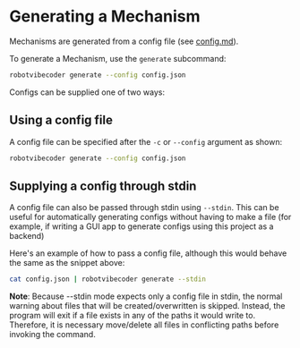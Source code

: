 # Generating a Mechanism

Mechanisms are generated from a config file (see [config.md](config.md)).

To generate a Mechanism, use the `generate` subcommand:

```sh
robotvibecoder generate --config config.json
```

Configs can be supplied one of two ways:

## Using a config file

A config file can be specified after the `-c` or `--config` argument as shown:

```sh
robotvibecoder generate --config config.json
```

## Supplying a config through stdin

A config file can also be passed through stdin using `--stdin`. This can be useful for automatically generating configs without having to make a file (for example, if writing a GUI app to generate configs using this project as a backend)

Here's an example of how to pass a config file, although this would behave the same as the snippet above:

```sh
cat config.json | robotvibecoder generate --stdin
```

**Note**: Because --stdin mode expects only a config file in stdin, the normal warning about files that will be created/overwritten is skipped. Instead, the program will exit if a file exists in any of the paths it would write to. Therefore, it is necessary move/delete all files in conflicting paths before invoking the command.
